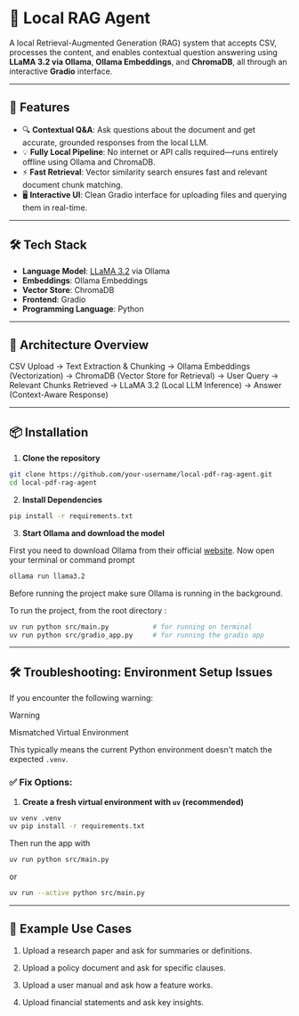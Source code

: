 # 📄 Local RAG Agent

A local Retrieval-Augmented Generation (RAG) system that accepts CSV, processes the content, and enables contextual question answering using **LLaMA 3.2 via Ollama**, **Ollama Embeddings**, and **ChromaDB**, all through an interactive **Gradio** interface.

---

## 🚀 Features

- 🔍 **Contextual Q&A**: Ask questions about the document and get accurate, grounded responses from the local LLM.
- 💡 **Fully Local Pipeline**: No internet or API calls required—runs entirely offline using Ollama and ChromaDB.
- ⚡ **Fast Retrieval**: Vector similarity search ensures fast and relevant document chunk matching.
- 🖥️ **Interactive UI**: Clean Gradio interface for uploading files and querying them in real-time.

---

## 🛠 Tech Stack

- **Language Model**: [LLaMA 3.2](https://ollama.com/library/llama3) via Ollama  
- **Embeddings**: Ollama Embeddings  
- **Vector Store**: ChromaDB  
- **Frontend**: Gradio  
- **Programming Language**: Python  

---

## 🧠 Architecture Overview

CSV Upload  →  Text Extraction & Chunking  →  Ollama Embeddings (Vectorization)  →  ChromaDB (Vector Store for Retrieval)  →  User Query  →  Relevant Chunks Retrieved  →  LLaMA 3.2 (Local LLM Inference)  →  Answer (Context-Aware Response)

---

## 📦 Installation

1. **Clone the repository**

```bash
git clone https://github.com/your-username/local-pdf-rag-agent.git
cd local-pdf-rag-agent
```

2. **Install Dependencies**
```bash
pip install -r requirements.txt
```
3. **Start Ollama and download the model**

First you need to download Ollama from their official [website](https://ollama.com/).
Now open your terminal or command prompt 

```bash
ollama run llama3.2
```

Before running the project make sure Ollama is running in the background.

To run the project, from the root directory : 

```bash
uv run python src/main.py           # for running on terminal
uv run python src/gradio_app.py     # for running the gradio app 
```

---

## 🛠 Troubleshooting: Environment Setup Issues

If you encounter the following warning:

> [!WARNING]
> Mismatched Virtual Environment

This typically means the current Python environment doesn't match the expected `.venv`.

### ✅ Fix Options:

1. **Create a fresh virtual environment with `uv` (recommended)**

```bash
uv venv .venv
uv pip install -r requirements.txt
```

Then run the app with
```bash
uv run python src/main.py
```
or
```bash
uv run --active python src/main.py
```

---


## 🧪 Example Use Cases

1. Upload a research paper and ask for summaries or definitions.

2. Upload a policy document and ask for specific clauses.

3. Upload a user manual and ask how a feature works.

4. Upload financial statements and ask key insights.

